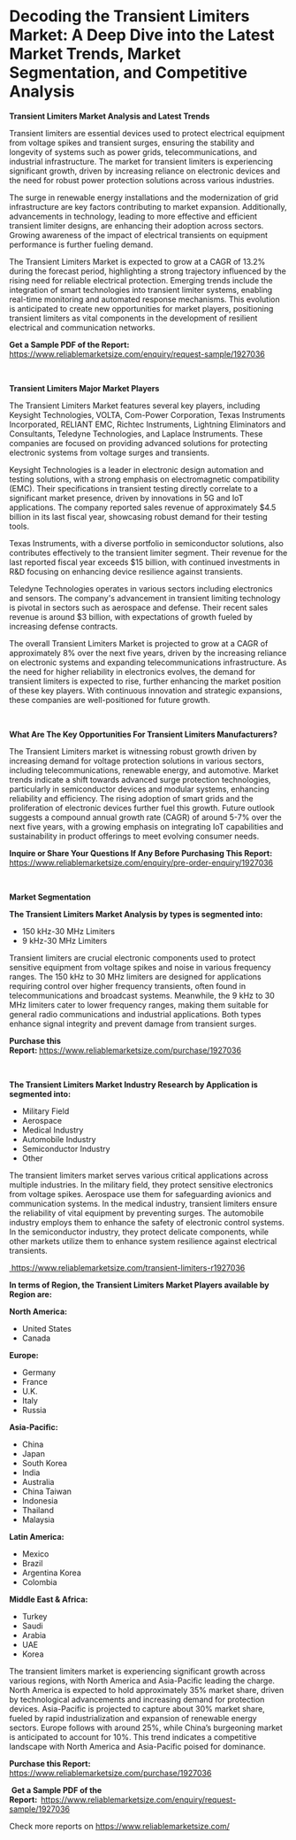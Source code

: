 <p><h1>Decoding the Transient Limiters Market: A Deep Dive into the Latest Market Trends, Market Segmentation, and Competitive Analysis</h1></p><p><strong>Transient Limiters Market Analysis and Latest Trends</strong></p>
<p><p>Transient limiters are essential devices used to protect electrical equipment from voltage spikes and transient surges, ensuring the stability and longevity of systems such as power grids, telecommunications, and industrial infrastructure. The market for transient limiters is experiencing significant growth, driven by increasing reliance on electronic devices and the need for robust power protection solutions across various industries.</p><p>The surge in renewable energy installations and the modernization of grid infrastructure are key factors contributing to market expansion. Additionally, advancements in technology, leading to more effective and efficient transient limiter designs, are enhancing their adoption across sectors. Growing awareness of the impact of electrical transients on equipment performance is further fueling demand.</p><p>The Transient Limiters Market is expected to grow at a CAGR of 13.2% during the forecast period, highlighting a strong trajectory influenced by the rising need for reliable electrical protection. Emerging trends include the integration of smart technologies into transient limiter systems, enabling real-time monitoring and automated response mechanisms. This evolution is anticipated to create new opportunities for market players, positioning transient limiters as vital components in the development of resilient electrical and communication networks.</p></p>
<p><strong>Get a Sample PDF of the Report:&nbsp;</strong> <a href="https://www.reliablemarketsize.com/enquiry/request-sample/1927036?utm_campaign=1884&utm_medium=2&utm_source=Github&utm_content=ia&utm_term=16022025&utm_id=transient-limiters">https://www.reliablemarketsize.com/enquiry/request-sample/1927036</a></p>
<p>&nbsp;</p>
<p><strong>Transient Limiters Major Market Players</strong></p>
<p><p>The Transient Limiters Market features several key players, including Keysight Technologies, VOLTA, Com-Power Corporation, Texas Instruments Incorporated, RELIANT EMC, Richtec Instruments, Lightning Eliminators and Consultants, Teledyne Technologies, and Laplace Instruments. These companies are focused on providing advanced solutions for protecting electronic systems from voltage surges and transients.</p><p>Keysight Technologies is a leader in electronic design automation and testing solutions, with a strong emphasis on electromagnetic compatibility (EMC). Their specifications in transient testing directly correlate to a significant market presence, driven by innovations in 5G and IoT applications. The company reported sales revenue of approximately $4.5 billion in its last fiscal year, showcasing robust demand for their testing tools.</p><p>Texas Instruments, with a diverse portfolio in semiconductor solutions, also contributes effectively to the transient limiter segment. Their revenue for the last reported fiscal year exceeds $15 billion, with continued investments in R&D focusing on enhancing device resilience against transients.</p><p>Teledyne Technologies operates in various sectors including electronics and sensors. The company's advancement in transient limiting technology is pivotal in sectors such as aerospace and defense. Their recent sales revenue is around $3 billion, with expectations of growth fueled by increasing defense contracts.</p><p>The overall Transient Limiters Market is projected to grow at a CAGR of approximately 8% over the next five years, driven by the increasing reliance on electronic systems and expanding telecommunications infrastructure. As the need for higher reliability in electronics evolves, the demand for transient limiters is expected to rise, further enhancing the market position of these key players. With continuous innovation and strategic expansions, these companies are well-positioned for future growth.</p></p>
<p>&nbsp;</p>
<p><strong>What Are The Key Opportunities For Transient Limiters Manufacturers?</strong></p>
<p><p>The Transient Limiters market is witnessing robust growth driven by increasing demand for voltage protection solutions in various sectors, including telecommunications, renewable energy, and automotive. Market trends indicate a shift towards advanced surge protection technologies, particularly in semiconductor devices and modular systems, enhancing reliability and efficiency. The rising adoption of smart grids and the proliferation of electronic devices further fuel this growth. Future outlook suggests a compound annual growth rate (CAGR) of around 5-7% over the next five years, with a growing emphasis on integrating IoT capabilities and sustainability in product offerings to meet evolving consumer needs.</p></p>
<p><strong>Inquire or Share Your Questions If Any Before Purchasing This Report:</strong> <a href="https://www.reliablemarketsize.com/enquiry/pre-order-enquiry/1927036?utm_campaign=1884&utm_medium=2&utm_source=Github&utm_content=ia&utm_term=16022025&utm_id=transient-limiters">https://www.reliablemarketsize.com/enquiry/pre-order-enquiry/1927036</a></p>
<p>&nbsp;</p>
<p><strong>Market Segmentation</strong></p>
<p><strong>The Transient Limiters Market Analysis by types is segmented into:</strong></p>
<p><ul><li>150 kHz-30 MHz Limiters</li><li>9 kHz-30 MHz Limiters</li></ul></p>
<p><p>Transient limiters are crucial electronic components used to protect sensitive equipment from voltage spikes and noise in various frequency ranges. The 150 kHz to 30 MHz limiters are designed for applications requiring control over higher frequency transients, often found in telecommunications and broadcast systems. Meanwhile, the 9 kHz to 30 MHz limiters cater to lower frequency ranges, making them suitable for general radio communications and industrial applications. Both types enhance signal integrity and prevent damage from transient surges.</p></p>
<p><strong>Purchase this Report:&nbsp;</strong><a href="https://www.reliablemarketsize.com/purchase/1927036?utm_campaign=1884&utm_medium=2&utm_source=Github&utm_content=ia&utm_term=16022025&utm_id=transient-limiters">https://www.reliablemarketsize.com/purchase/1927036</a></p>
<p>&nbsp;</p>
<p><strong>The Transient Limiters Market Industry Research by Application is segmented into:</strong></p>
<p><ul><li>Military Field</li><li>Aerospace</li><li>Medical Industry</li><li>Automobile Industry</li><li>Semiconductor Industry</li><li>Other</li></ul></p>
<p><p>The transient limiters market serves various critical applications across multiple industries. In the military field, they protect sensitive electronics from voltage spikes. Aerospace use them for safeguarding avionics and communication systems. In the medical industry, transient limiters ensure the reliability of vital equipment by preventing surges. The automobile industry employs them to enhance the safety of electronic control systems. In the semiconductor industry, they protect delicate components, while other markets utilize them to enhance system resilience against electrical transients.</p></p>
<p><a href="https://www.reliablemarketsize.com/transient-limiters-r1927036?utm_campaign=1884&utm_medium=2&utm_source=Github&utm_content=ia&utm_term=16022025&utm_id=transient-limiters">&nbsp;https://www.reliablemarketsize.com/transient-limiters-r1927036</a></p>
<p><strong>In terms of Region, the Transient Limiters Market Players available by Region are:</strong></p>
<p>
    <p> <strong> North America: </strong>
        <ul>
            <li>United States</li>
            <li>Canada</li>
        </ul>
        </p> 
    <p> <strong> Europe: </strong>
        <ul>
            <li>Germany</li>
            <li>France</li>
            <li>U.K.</li>
            <li>Italy</li>
            <li>Russia</li>
        </ul>
        </p> 
    <p> <strong> Asia-Pacific: </strong>
        <ul>
            <li>China</li>
            <li>Japan</li>
            <li>South Korea</li>
            <li>India</li>
            <li>Australia</li>
            <li>China Taiwan</li>
            <li>Indonesia</li>
            <li>Thailand</li>
            <li>Malaysia</li>
        </ul>
        </p> 
    <p> <strong> Latin America: </strong>
        <ul>
            <li>Mexico</li>
            <li>Brazil</li>
            <li>Argentina Korea</li>
            <li>Colombia</li>
        </ul>
        </p> 
    <p> <strong> Middle East & Africa: </strong>
        <ul>
            <li>Turkey</li>
            <li>Saudi</li>
            <li>Arabia</li>
            <li>UAE</li>
            <li>Korea</li>
        </ul>
    </p>
    </p>
<p><p>The transient limiters market is experiencing significant growth across various regions, with North America and Asia-Pacific leading the charge. North America is expected to hold approximately 35% market share, driven by technological advancements and increasing demand for protection devices. Asia-Pacific is projected to capture about 30% market share, fueled by rapid industrialization and expansion of renewable energy sectors. Europe follows with around 25%, while China’s burgeoning market is anticipated to account for 10%. This trend indicates a competitive landscape with North America and Asia-Pacific poised for dominance.</p></p>
<p><strong>Purchase this Report: </strong><a href="https://www.reliablemarketsize.com/purchase/1927036?utm_campaign=1884&utm_medium=2&utm_source=Github&utm_content=ia&utm_term=16022025&utm_id=transient-limiters">https://www.reliablemarketsize.com/purchase/1927036</a></p>
<p>&nbsp;<strong>Get a Sample PDF of the Report:&nbsp;&nbsp;</strong><a href="https://www.reliablemarketsize.com/enquiry/request-sample/1927036?utm_campaign=1884&utm_medium=2&utm_source=Github&utm_content=ia&utm_term=16022025&utm_id=transient-limiters">https://www.reliablemarketsize.com/enquiry/request-sample/1927036</a></p>
<p><strong></strong></p>
<p>Check more reports on <a href="https://www.reliablemarketsize.com/?utm_campaign=1884&utm_medium=2&utm_source=Github&utm_content=ia&utm_term=16022025&utm_id=transient-limiters">https://www.reliablemarketsize.com/</a></p>
